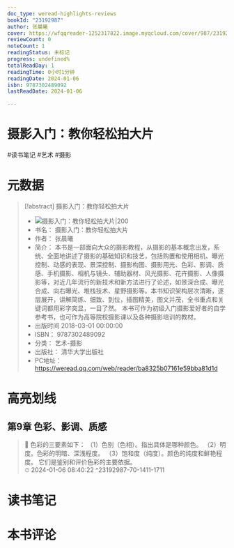 ```yaml
---
doc_type: weread-highlights-reviews
bookId: "23192987"
author: 张晨曦
cover: https://wfqqreader-1252317822.image.myqcloud.com/cover/987/23192987/t7_23192987.jpg
reviewCount: 0
noteCount: 1
readingStatus: 未标记
progress: undefined%
totalReadDay: 1
readingTime: 0小时1分钟
readingDate: 2024-01-06
isbn: 9787302489092
lastReadDate: 2024-01-06

---
```


# 摄影入门：教你轻松拍大片


#读书笔记 #艺术 #摄影

# 元数据
> [!abstract] 摄影入门：教你轻松拍大片
> - ![ 摄影入门：教你轻松拍大片|200](https://wfqqreader-1252317822.image.myqcloud.com/cover/987/23192987/t7_23192987.jpg)
> - 书名： 摄影入门：教你轻松拍大片
> - 作者： 张晨曦
> - 简介： 本书是一部面向大众的摄影教程，从摄影的基本概念出发，系统、全面地讲述了摄影的基础知识和技艺，包括购置和使用相机、曝光控制、动感的表现、景深控制、摄影构图、摄影用光、色彩、影调、质感、手机摄影、相机与镜头、辅助器材、风光摄影、花卉摄影、人像摄影等，对近几年流行的新技术和新方法进行了论述，如景深合成、曝光合成、向右曝光、堆栈技术、星野摄影等。本书知识架构层次清晰，逐层展开，讲解简练、细致、到位，插图精美，图文并茂，全书重点和关键词都用彩字突显，一目了然。 本书可作为初级入门摄影爱好者的自学参考书，也可作为高等院校摄影课以及各种摄影培训的教材。
> - 出版时间 2018-03-01 00:00:00
> - ISBN： 9787302489092
> - 分类： 艺术-摄影
> - 出版社： 清华大学出版社
> - PC地址：https://weread.qq.com/web/reader/ba8325b07161e59bba81d1d

# 高亮划线


## 第9章 色彩、影调、质感

> 📌 色彩的三要素如下：
（1）色别（色相）。指出具体是哪种颜色。
（2）明度。色彩的明暗、深浅程度。
（3）饱和度（纯度）。颜色的纯度和鲜艳程度。
它们是鉴别和评价色彩的主要依据。  
> ⏱ 2024-01-06 08:40:22 ^23192987-70-1411-1711



# 读书笔记




# 本书评论

